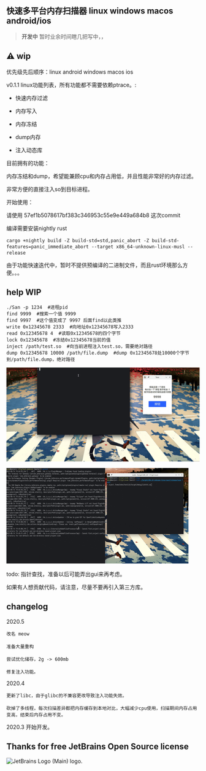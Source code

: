 ## 快速多平台内存扫描器 linux windows macos android/ios

> **开发中** 暂时业余时间瞎几把写中，，

## ⚠️ wip

优先级先后顺序：linux android windows macos ios

v0.1.1 linux功能列表，所有功能都不需要依赖ptrace。:

- 快速内存过滤

- 内存写入

- 内存冻结

- dump内存

- 注入动态库

目前拥有的功能：

内存冻结和dump，希望能兼顾cpu和内存占用低，并且性能非常好的内存过滤。

非常方便的直接注入so到目标进程。

开始使用：

请使用 57ef1b5078617bf383c346953c55e9e449a684b8 这次commit

编译需要安装nightly rust

```shell
cargo +nightly build -Z build-std=std,panic_abort -Z build-std-features=panic_immediate_abort --target x86_64-unknown-linux-musl --release
```

由于功能快速迭代中，暂时不提供预编译的二进制文件，而且rust环境那么方便。。。

## help WIP
```shell
./San -p 1234  #进程pid
find 9999  #搜索一个值 9999
find 9997  #这个值变成了 9997 后面find以此类推
write 0x12345678 2333  #向地址0x12345678写入2333
read 0x12345678 4  #读取0x12345678的四个字节
lock 0x12345678  #冻结0x12345678当前的值
inject /path/test.so  #向当前进程注入test.so，需要绝对路径
dump 0x12345678 10000 /path/file.dump  #dump 0x12345678处10000个字节到/path/file.dump，绝对路径
```

![img2](img/file.gif)

![img1](img/cnm.gif)

todo: 指针查找，准备以后可能弄出gui来再考虑。

如果有人想贡献代码，请注意，尽量不要再引入第三方库。

## changelog

2020.5
```
改名 meow

准备大量重构

尝试优化储存，2g -> 600mb

修复注入功能。
```

2020.4 
```
更新了libc，由于glibc的不兼容更改导致注入功能失效。

砍掉了多线程，每次扫描差异都把内存缓存到本地对比，大幅减少cpu使用，扫描期间内存占用变高，结束后内存占用不变。

```

2020.3 开始开发。

## Thanks for free JetBrains Open Source license

<img src="https://resources.jetbrains.com/storage/products/company/brand/logos/jb_beam.png" alt="JetBrains Logo (Main) logo." height="200"/>
